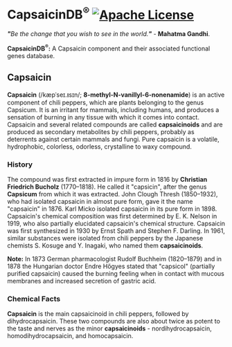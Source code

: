 # CapsaicinDB<sup>®</sup> [![Apache License](https://img.shields.io/badge/license-Apache-blue.svg)](https://github.com/CapsaicinDB/CapsaicinDB/blob/master/LICENSE)
<i><b>"</b>Be the change that you wish to see in the world.<b>"</b></i> - <b>Mahatma Gandhi</b>.

<b>CapsaicinDB<sup>®</sup>:</b>&nbsp;A Capsaicin component and their associated functional genes database.

## Capsaicin
<b>Capsaicin</b> (/kæpˈseɪ.ᵻsɪn/; <b>8-methyl-N-vanillyl-6-nonenamide</b>) is an active component of chili peppers, which are plants belonging to the genus Capsicum. It is an irritant for mammals, including humans, and produces a sensation of burning in any tissue with which it comes into contact. Capsaicin and several related compounds are called <b>capsaicinoids</b> and are produced as secondary metabolites by chili peppers, probably as deterrents against certain mammals and fungi. Pure capsaicin is a volatile, hydrophobic, colorless, odorless, crystalline to waxy compound.

### History
The compound was first extracted in impure form in 1816 by <b>Christian Friedrich Bucholz</b> (1770–1818). He called it "capsicin", after the genus <b>Capsicum</b> from which it was extracted. John Clough Thresh (1850–1932), who had isolated capsaicin in almost pure form, gave it the name "capsaicin" in 1876. Karl Micko isolated capsaicin in its pure form in 1898. Capsaicin's chemical composition was first determined by E. K. Nelson in 1919, who also partially elucidated capsaicin's chemical structure. Capsaicin was first synthesized in 1930 by Ernst Spath and Stephen F. Darling. In 1961, similar substances were isolated from chili peppers by the Japanese chemists S. Kosuge and Y. Inagaki, who named them <b>capsaicinoids</b>.

<b>Note:</b> In 1873 German pharmacologist Rudolf Buchheim (1820–1879) and in 1878 the Hungarian doctor Endre Hőgyes stated that "capsicol" (partially purified capsaicin) caused the burning feeling when in contact with mucous membranes and increased secretion of gastric acid.

### Chemical Facts
<b>Capsaicin</b> is the main capsaicinoid in chili peppers, followed by dihydrocapsaicin. These two compounds are also about twice as potent to the taste and nerves as the minor <b>capsaicinoids</b> - nordihydrocapsaicin, homodihydrocapsaicin, and homocapsaicin.
